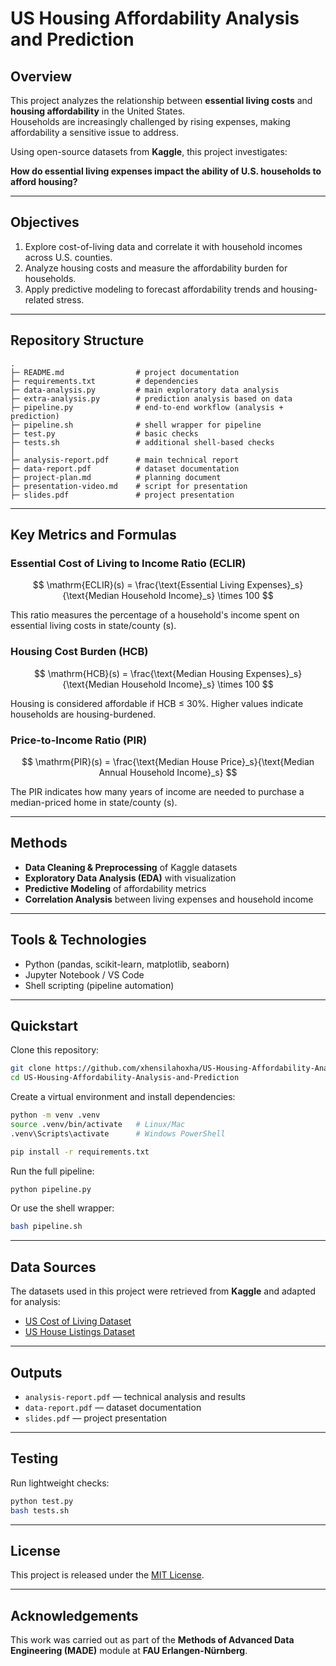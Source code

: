 # US Housing Affordability Analysis and Prediction

## Overview
This project analyzes the relationship between **essential living costs** and **housing affordability** in the United States.  
Households are increasingly challenged by rising expenses, making affordability a sensitive issue to address.  

Using open-source datasets from **Kaggle**, this project investigates:

**How do essential living expenses impact the ability of U.S. households to afford housing?**

---

## Objectives
1. Explore cost-of-living data and correlate it with household incomes across U.S. counties.  
2. Analyze housing costs and measure the affordability burden for households.  
3. Apply predictive modeling to forecast affordability trends and housing-related stress.  

---

## Repository Structure
```
.
├─ README.md                # project documentation
├─ requirements.txt         # dependencies
├─ data-analysis.py         # main exploratory data analysis
├─ extra-analysis.py        # prediction analysis based on data
├─ pipeline.py              # end-to-end workflow (analysis + prediction)
├─ pipeline.sh              # shell wrapper for pipeline
├─ test.py                  # basic checks
├─ tests.sh                 # additional shell-based checks
│
├─ analysis-report.pdf      # main technical report
├─ data-report.pdf          # dataset documentation
├─ project-plan.md          # planning document
├─ presentation-video.md    # script for presentation
├─ slides.pdf               # project presentation
```
---   
## Key Metrics and Formulas

### Essential Cost of Living to Income Ratio (ECLIR)

$$
\mathrm{ECLIR}(s) = \frac{\text{Essential Living Expenses}_s}{\text{Median Household Income}_s} \times 100
$$

This ratio measures the percentage of a household's income spent on essential living costs in state/county \(s\).

### Housing Cost Burden (HCB)

$$
\mathrm{HCB}(s) = \frac{\text{Median Housing Expenses}_s}{\text{Median Household Income}_s} \times 100
$$

Housing is considered affordable if HCB ≤ 30%. Higher values indicate households are housing-burdened.

### Price-to-Income Ratio (PIR)

$$
\mathrm{PIR}(s) = \frac{\text{Median House Price}_s}{\text{Median Annual Household Income}_s}
$$

The PIR indicates how many years of income are needed to purchase a median-priced home in state/county \(s\).  

---  

## Methods
- **Data Cleaning & Preprocessing** of Kaggle datasets  
- **Exploratory Data Analysis (EDA)** with visualization  
- **Predictive Modeling** of affordability metrics  
- **Correlation Analysis** between living expenses and household income  

---

## Tools & Technologies
- Python (pandas, scikit-learn, matplotlib, seaborn)  
- Jupyter Notebook / VS Code  
- Shell scripting (pipeline automation)  

---

## Quickstart

Clone this repository:
```bash
git clone https://github.com/xhensilahoxha/US-Housing-Affordability-Analysis-and-Prediction.git
cd US-Housing-Affordability-Analysis-and-Prediction
```

Create a virtual environment and install dependencies:
```bash
python -m venv .venv
source .venv/bin/activate   # Linux/Mac
.venv\Scripts\activate      # Windows PowerShell

pip install -r requirements.txt
```

Run the full pipeline:
```bash
python pipeline.py
```

Or use the shell wrapper:
```bash
bash pipeline.sh
```

---

## Data Sources
The datasets used in this project were retrieved from **Kaggle** and adapted for analysis:
- [US Cost of Living Dataset](https://www.kaggle.com/datasets/asaniczka/us-cost-of-living-dataset-3171-counties)  
- [US House Listings Dataset](https://www.kaggle.com/datasets/febinphilips/us-house-listings-2023)  

---

## Outputs
- `analysis-report.pdf` — technical analysis and results  
- `data-report.pdf` — dataset documentation  
- `slides.pdf` — project presentation  

---

## Testing
Run lightweight checks:
```bash
python test.py
bash tests.sh
```

---

## License
This project is released under the [MIT License](LICENSE).

---

## Acknowledgements
This work was carried out as part of the **Methods of Advanced Data Engineering (MADE)** module at **FAU Erlangen-Nürnberg**.
